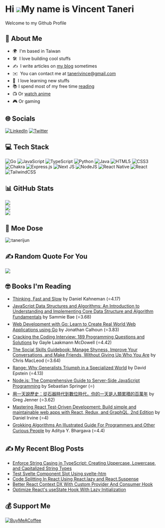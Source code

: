 # Hi ![](https://user-images.githubusercontent.com/18350557/176309783-0785949b-9127-417c-8b55-ab5a4333674e.gif)My name is Vincent Taneri

Welcome to my Github Profile

## 💫 About Me
- 🌍  I'm based in Taiwan
- 🛠  I love building cool stuffs
- ✍️  I write articles on [my blog](https://vitaneri.com) sometimes
- ✉️  You can contact me at [tanerivince@gmail.com](mailto:tanerivince@gmail.com)
- 🧠  I love learning new stuffs
- 📚 I spend most of my free time [reading](https://www.goodreads.com/user/show/74091755-tvince)
- 📺 Or [watch anime](https://myanimelist.net/profile/Revirial)
- 🎮 Or gaming


## 🌐 Socials
[![LinkedIn](https://img.shields.io/badge/LinkedIn-%230077B5.svg?logo=linkedin&logoColor=white)](https://linkedin.com/in/vincent-taneri) [![Twitter](https://img.shields.io/badge/Twitter-%231DA1F2.svg?logo=Twitter&logoColor=white)](https://twitter.com/tanerivince)


## 💻 Tech Stack
![Go](https://img.shields.io/badge/go-%2300ADD8.svg?style=for-the-badge&logo=go&logoColor=white) ![JavaScript](https://img.shields.io/badge/javascript-%23323330.svg?style=for-the-badge&logo=javascript&logoColor=%23F7DF1E) ![TypeScript](https://img.shields.io/badge/typescript-%23007ACC.svg?style=for-the-badge&logo=typescript&logoColor=white) ![Python](https://img.shields.io/badge/python-3670A0?style=for-the-badge&logo=python&logoColor=ffdd54) ![Java](https://img.shields.io/badge/java-%23ED8B00.svg?style=for-the-badge&logo=java&logoColor=white) ![HTML5](https://img.shields.io/badge/html5-%23E34F26.svg?style=for-the-badge&logo=html5&logoColor=white) ![CSS3](https://img.shields.io/badge/css3-%231572B6.svg?style=for-the-badge&logo=css3&logoColor=white) ![Chakra](https://img.shields.io/badge/chakra-%234ED1C5.svg?style=for-the-badge&logo=chakraui&logoColor=white) ![Express.js](https://img.shields.io/badge/express.js-%23404d59.svg?style=for-the-badge&logo=express&logoColor=%2361DAFB) ![Next JS](https://img.shields.io/badge/Next-black?style=for-the-badge&logo=next.js&logoColor=white) ![NodeJS](https://img.shields.io/badge/node.js-6DA55F?style=for-the-badge&logo=node.js&logoColor=white) ![React Native](https://img.shields.io/badge/react_native-%2320232a.svg?style=for-the-badge&logo=react&logoColor=%2361DAFB) ![React](https://img.shields.io/badge/react-%2320232a.svg?style=for-the-badge&logo=react&logoColor=%2361DAFB) ![TailwindCSS](https://img.shields.io/badge/tailwindcss-%2338B2AC.svg?style=for-the-badge&logo=tailwind-css&logoColor=white)


## 📊 GitHub Stats
![](https://github-readme-stats.vercel.app/api?username=tanerijun&theme=omni&hide_border=false&include_all_commits=true&count_private=true)<br/>
![](https://github-readme-streak-stats.herokuapp.com/?user=tanerijun&theme=omni&hide_border=false)<br/>
![](https://github-readme-stats.vercel.app/api/top-langs/?username=tanerijun&langs_count=10&theme=omni&hide_border=false&include_all_commits=true&count_private=true&layout=compact)


## 🥰 Moe Dose
![:tanerijun](https://count.getloli.com/get/@:tanerijun?theme=rule34)


## ✍️ Random Quote For You
![](https://quotes-github-readme.vercel.app/api?type=horizontal&theme=radical)


## 🤓 Books I'm Reading
<!-- GOODREADS-LIST:START -->
- [Thinking, Fast and Slow](https://www.goodreads.com/review/show/5570694331?utm_medium=api&utm_source=rss) by Daniel Kahneman (⭐️4.17)
- [JavaScript Data Structures and Algorithms: An Introduction to Understanding and Implementing Core Data Structure and Algorithm Fundamentals](https://www.goodreads.com/review/show/5535016938?utm_medium=api&utm_source=rss) by Sammie Bae (⭐️3.68)
- [Web Development with Go: Learn to Create Real World Web Applications using Go](https://www.goodreads.com/review/show/5489006693?utm_medium=api&utm_source=rss) by Jonathan Calhoun (⭐️3.83)
- [Cracking the Coding Interview: 189 Programming Questions and Solutions](https://www.goodreads.com/review/show/5440775223?utm_medium=api&utm_source=rss) by Gayle Laakmann McDowell (⭐️4.42)
- [The Social Skills Guidebook: Manage Shyness, Improve Your Conversations, and Make Friends, Without Giving Up Who You Are](https://www.goodreads.com/review/show/5347635686?utm_medium=api&utm_source=rss) by Chris MacLeod (⭐️3.64)
- [Range: Why Generalists Triumph in a Specialized World](https://www.goodreads.com/review/show/5266119959?utm_medium=api&utm_source=rss) by David   Epstein (⭐️4.13)
- [Node.js: The Comprehensive Guide to Server-Side JavaScript Programming](https://www.goodreads.com/review/show/5217523307?utm_medium=api&utm_source=rss) by Sebastian Springer (⭐️)
- [用一天說歷史：從石器時代到數位時代，你的一天是人類累積的百萬年](https://www.goodreads.com/review/show/5053037550?utm_medium=api&utm_source=rss) by Greg  Jenner (⭐️3.62)
- [Mastering React Test-Driven Development: Build simple and maintainable web apps with React, Redux, and GraphQL, 2nd Edition](https://www.goodreads.com/review/show/5043198998?utm_medium=api&utm_source=rss) by Daniel Irvine (⭐️4)
- [Grokking Algorithms An Illustrated Guide For Programmers and Other Curious People](https://www.goodreads.com/review/show/4897141576?utm_medium=api&utm_source=rss) by Aditya Y. Bhargava (⭐️4.4)
<!-- GOODREADS-LIST:END -->


## ✍️ My Recent Blog Posts
<!-- BLOG-POST-LIST:START -->
- [Enforce String Casing in TypeScript: Creating Uppercase, Lowercase, and Capitalized String Types](https://vitaneri.com/posts/enforce-string-casing-in-typescript-creating-uppercase-lowercase-and-capitalized-string-types)
- [Test Svelte Component Slot Using svelte-htm](https://vitaneri.com/posts/test-svelte-component-slot-using-svelte-htm)
- [Code Splitting In React Using React.lazy and React.Suspense](https://vitaneri.com/posts/code-splitting-in-react-using-reactlazy-and-reactsuspense)
- [Better React Context DX With Custom Provider And Consumer Hook](https://vitaneri.com/posts/better-react-context-dx-with-custom-provider-and-consumer-hook)
- [Optimize React&#39;s useState Hook With Lazy Initialization](https://vitaneri.com/posts/optimize-reacts-usestate-hook-with-lazy-initialization)
<!-- BLOG-POST-LIST:END -->


## 💰 Support Me
[![BuyMeACoffee](https://img.shields.io/badge/Buy%20Me%20a%20Coffee-ffdd00?style=for-the-badge&logo=buy-me-a-coffee&logoColor=black)](https://buymeacoffee.com/tvince)
